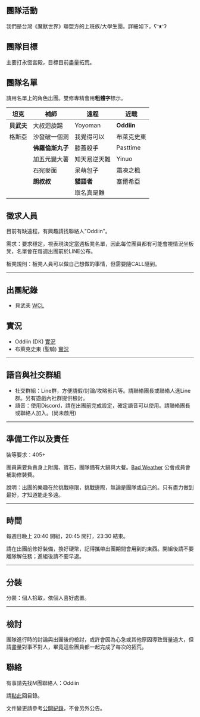 ## 團隊活動

我們是台灣《魔獸世界》聯盟方的上班族/大學生團。詳細如下。ʕᵔᴥᵔʔ

## 團隊目標

主要打永恆宮殿，目標目前盡量拓荒。

## 團隊名單

請用名單上的角色出團。雙修專精會用**粗體字**標示。

| **坦克**             | **補師**          | **遠程**              | **近戰**    |
| -------------------- | ----------------- | --------------------- | ----------- |
|  **貝武夫**          |  大叔迴旋踢        |   Yoyoman            |  **Oddiin** |
|  格斯亞              |  沙發破一個洞       |   我覺得可以          | 布萊克史東   |
|                      |  **佛羅倫斯丸子** |  膝蓋殺手             | Pasttime     |
|                      |   加五元變大薯     |   知天易逆天難         |  Yinuo       |
|                      |   石宛麥面         |   呆萌包子            |   霜凍之楓     |
|                      |   **朗叔叔**      |    **貓語者**         |  塞爾希亞     |
|                      |                   |    取名真是難         |              |

## 徵求人員

目前有缺遠程，有興趣請找聯絡人"Oddiin"。

需求：要求穩定，視表現決定當週板凳名單，因此每位團員都有可能會視情況坐板凳，名單會在每週出團前於LINE公布。

板凳規則：板凳人員可以做自己想做的事情，但需要隨CALL隨到。

---

## 出團紀錄

- 貝武夫 [WCL](https://www.warcraftlogs.com/user/reports-list/256518/)

## 實況

- Oddiin (DK) [實況](https://www.twitch.tv/edwinlee13)
- 布萊克史東 (聖騎) [實況](https://www.youtube.com/user/jimmy01021991)

--- 

## 語音與社交群組

- 社交群組：Line群，方便請假/討論/攻略影片等。請聯絡團長或聯絡人進Line群。另有遊戲內社群提供檢討。
- 語音：使用Discord，請在出團前完成設定，確定語音可以使用。請聯絡團長或聯絡人加入。(尚未啟用)

---

## 準備工作以及責任

裝等要求：405+

團員需要負責身上附魔、寶石，團隊備有大鍋與大餐。[Bad Weather](index.html) 公會成員會補助修裝費。

說明：出團的樂趣在於挑戰極限，挑戰邊際，無論是團隊或自己的。只有盡力做到最好，才知道能走多遠。

---

## 時間

每週日晚上 20:40 開組，20:45 開打，23:30 結束。

請在出團前修好裝備，換好硬幣，記得攜帶出團期間會用到的東西。開組後請不要離隊解任務；進組後請不要早退。

---
## 分裝

分裝：個人拾取，依個人喜好處置。

---

## 檢討

團隊進行時的討論與出團後的檢討，或許會因為心急或其他原因導致聲量過大，但請盡量對事不對人，畢竟這些團員都一起完成了每次的拓荒。

## 聯絡

有事請先找M團聯絡人：Oddiin

請[點此](index.html)回目錄。

文件變更請參考[公開紀錄](https://github.com/badbadweather/badbadweather.github.io/commits/master/m.md)，不會另外公告。
